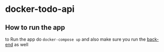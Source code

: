 # docker-todo-api


## How to run the app

to Run the app do `docker-compose up` and also make sure you run the [back-end](https://github.com/Jose-27/docker-todo-api) as well 
